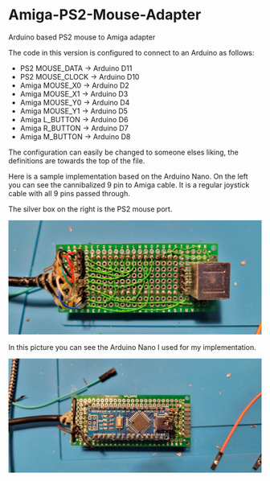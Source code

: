 # Amiga-PS2-Mouse-Adapter

Arduino based PS2 mouse to Amiga adapter

The code in this version is configured to connect to an Arduino as follows:

* PS2 MOUSE_DATA    -> Arduino D11
* PS2 MOUSE_CLOCK   -> Arduino D10
* Amiga MOUSE_X0    -> Arduino D2
* Amiga MOUSE_X1    -> Arduino D3
* Amiga MOUSE_Y0    -> Arduino D4
* Amiga MOUSE_Y1    -> Arduino D5
* Amiga L_BUTTON    -> Arduino D6
* Amiga R_BUTTON    -> Arduino D7
* Amiga M_BUTTON    -> Arduino D8

The configuration can easily be changed to someone elses liking, the definitions are towards the top of the file.

Here is a sample implementation based on the Arduino Nano. On the left you can see the cannibalized 9 pin to Amiga cable. It is a regular joystick cable with all 9 pins passed through.

The silver box on the right is the PS2 mouse port.

![Ardunio Nano](arduino-nano-1.jpg)

In this picture you can see the Arduino Nano I used for my implementation.

![Ardunio Nano](arduino-nano-2.jpg)


